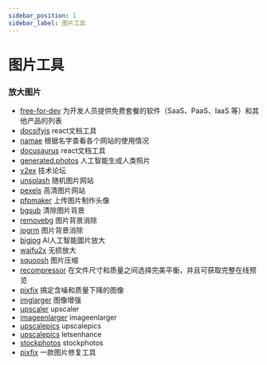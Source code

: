 ```yaml
---
sidebar_position: 1
sidebar_label: 图片工具
---
```


# 图片工具

### 放大图片

- [free-for-dev](https://github.com/ripienaar/free-for-dev) 为开发人员提供免费套餐的软件（SaaS、PaaS、IaaS 等）和其他产品的列表
- [docsifyjs](https://github.com/docsifyjs/docsify/) react文档工具
- [namae](https://namae.dev/) 根据名字查看各个网站的使用情况
- [docusaurus](https://github.com/facebook/docusaurus) react文档工具
- [generated.photos](https://generated.photos/) 人工智能生成人类照片
- [v2ex](https://www.v2ex.com/) 技术论坛
- [unsplash](https://unsplash.com/) 随机图片网站
- [pexels](https://www.pexels.com/) 高清图片网站
- [pfpmaker](https://pfpmaker.com/) 上传图片制作头像
- [bgsub](https://bgsub.cn/) 清除图片背景
- [removebg](https://www.remove.bg/zh) 图片背景消除
- [jpgrm](https://jpgrm.com/) 图片背景消除
- [bigjpg](https://bigjpg.com/) AI人工智能圖片放大
- [waifu2x](http://waifu2x.udp.jp/) 无损放大
- [squoosh](https://squoosh.app/) 图片压缩
- [recompressor](https://recompressor.com/) 在文件尺寸和质量之间选择完美平衡，并且可获取完整在线预览
- [pixfix](https://zh.pixfix.com/) 搞定含噪和质量下降的图像
- [imglarger](https://imglarger.com/) 图像增强
- [upscaler](https://icons8.com/upscaler) upscaler
- [imageenlarger](https://www.imageenlarger.com/) imageenlarger
- [upscalepics](https://upscalepics.com/) upscalepics
- [upscalepics](https://letsenhance.io/) letsenhance
- [stockphotos](https://upscaler.stockphotos.com/) stockphotos
- [pixfix](https://pixfix.com/) 一款图片修复工具

